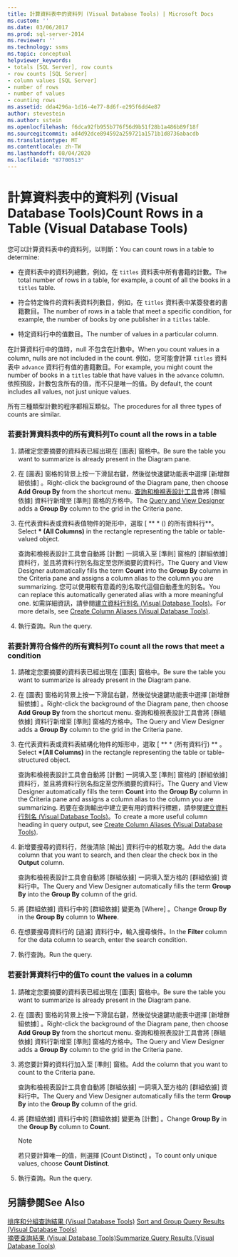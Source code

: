 ```yaml
---
title: 計算資料表中的資料列 (Visual Database Tools) | Microsoft Docs
ms.custom: ''
ms.date: 03/06/2017
ms.prod: sql-server-2014
ms.reviewer: ''
ms.technology: ssms
ms.topic: conceptual
helpviewer_keywords:
- totals [SQL Server], row counts
- row counts [SQL Server]
- column values [SQL Server]
- number of rows
- number of values
- counting rows
ms.assetid: dda4296a-1d16-4e77-8d6f-e295f6dd4e87
author: stevestein
ms.author: sstein
ms.openlocfilehash: f6dca92fb955b776f56d9b51f28b1a486b89f18f
ms.sourcegitcommit: ad4d92dce894592a259721a1571b1d8736abacdb
ms.translationtype: MT
ms.contentlocale: zh-TW
ms.lasthandoff: 08/04/2020
ms.locfileid: "87700513"
---
```

# <a name="count-rows-in-a-table-visual-database-tools"></a><span data-ttu-id="e16c9-102">計算資料表中的資料列 (Visual Database Tools)</span><span class="sxs-lookup"><span data-stu-id="e16c9-102">Count Rows in a Table (Visual Database Tools)</span></span>
  <span data-ttu-id="e16c9-103">您可以計算資料表中的資料列，以判斷：</span><span class="sxs-lookup"><span data-stu-id="e16c9-103">You can count rows in a table to determine:</span></span>  
  
-   <span data-ttu-id="e16c9-104">在資料表中的資料列總數，例如，在 `titles` 資料表中所有書籍的計數。</span><span class="sxs-lookup"><span data-stu-id="e16c9-104">The total number of rows in a table, for example, a count of all the books in a `titles` table.</span></span>  
  
-   <span data-ttu-id="e16c9-105">符合特定條件的資料表資料列數目，例如，在 `titles` 資料表中某簽發者的書籍數目。</span><span class="sxs-lookup"><span data-stu-id="e16c9-105">The number of rows in a table that meet a specific condition, for example, the number of books by one publisher in a `titles` table.</span></span>  
  
-   <span data-ttu-id="e16c9-106">特定資料行中的值數目。</span><span class="sxs-lookup"><span data-stu-id="e16c9-106">The number of values in a particular column.</span></span>  
  
 <span data-ttu-id="e16c9-107">在計算資料行中的值時，null 不包含在計數中。</span><span class="sxs-lookup"><span data-stu-id="e16c9-107">When you count values in a column, nulls are not included in the count.</span></span> <span data-ttu-id="e16c9-108">例如，您可能會計算 `titles` 資料表中 `advance` 資料行有值的書籍數目。</span><span class="sxs-lookup"><span data-stu-id="e16c9-108">For example, you might count the number of books in a `titles` table that have values in the `advance` column.</span></span> <span data-ttu-id="e16c9-109">依照預設，計數包含所有的值，而不只是唯一的值。</span><span class="sxs-lookup"><span data-stu-id="e16c9-109">By default, the count includes all values, not just unique values.</span></span>  
  
 <span data-ttu-id="e16c9-110">所有三種類型計數的程序都相互類似。</span><span class="sxs-lookup"><span data-stu-id="e16c9-110">The procedures for all three types of counts are similar.</span></span>  
  
### <a name="to-count-all-the-rows-in-a-table"></a><span data-ttu-id="e16c9-111">若要計算資料表中的所有資料列</span><span class="sxs-lookup"><span data-stu-id="e16c9-111">To count all the rows in a table</span></span>  
  
1.  <span data-ttu-id="e16c9-112">請確定您要摘要的資料表已經出現在 [圖表] 窗格中。</span><span class="sxs-lookup"><span data-stu-id="e16c9-112">Be sure the table you want to summarize is already present in the Diagram pane.</span></span>  
  
2.  <span data-ttu-id="e16c9-113">在 [圖表] 窗格的背景上按一下滑鼠右鍵，然後從快速鍵功能表中選擇 [新增群組依據]  。</span><span class="sxs-lookup"><span data-stu-id="e16c9-113">Right-click the background of the Diagram pane, then choose **Add Group By** from the shortcut menu.</span></span> <span data-ttu-id="e16c9-114">[查詢和檢視表設計工具](visual-database-tools.md)會將 [群組依據]  資料行新增至 [準則] 窗格的方格中。</span><span class="sxs-lookup"><span data-stu-id="e16c9-114">The [Query and View Designer](visual-database-tools.md) adds a **Group By** column to the grid in the Criteria pane.</span></span>  
  
3.  <span data-ttu-id="e16c9-115">在代表資料表或資料表值物件的矩形中，選取 [ \*\* \* () 的所有資料行\*\*。</span><span class="sxs-lookup"><span data-stu-id="e16c9-115">Select **\* (All Columns)** in the rectangle representing the table or table-valued object.</span></span>  
  
     <span data-ttu-id="e16c9-116">查詢和檢視表設計工具會自動將 [計數]  一詞填入至 [準則] 窗格的 [群組依據]  資料行，並且將資料行別名指定至您所摘要的資料行。</span><span class="sxs-lookup"><span data-stu-id="e16c9-116">The Query and View Designer automatically fills the term **Count** into the **Group By** column in the Criteria pane and assigns a column alias to the column you are summarizing.</span></span> <span data-ttu-id="e16c9-117">您可以使用較有意義的別名取代這個自動產生的別名。</span><span class="sxs-lookup"><span data-stu-id="e16c9-117">You can replace this automatically generated alias with a more meaningful one.</span></span> <span data-ttu-id="e16c9-118">如需詳細資訊，請參閱[建立資料行別名 &#40;Visual Database Tools&#41;](create-column-aliases-visual-database-tools.md)。</span><span class="sxs-lookup"><span data-stu-id="e16c9-118">For more details, see [Create Column Aliases &#40;Visual Database Tools&#41;](create-column-aliases-visual-database-tools.md).</span></span>  
  
4.  <span data-ttu-id="e16c9-119">執行查詢。</span><span class="sxs-lookup"><span data-stu-id="e16c9-119">Run the query.</span></span>  
  
### <a name="to-count-all-the-rows-that-meet-a-condition"></a><span data-ttu-id="e16c9-120">若要計算符合條件的所有資料列</span><span class="sxs-lookup"><span data-stu-id="e16c9-120">To count all the rows that meet a condition</span></span>  
  
1.  <span data-ttu-id="e16c9-121">請確定您要摘要的資料表已經出現在 [圖表] 窗格中。</span><span class="sxs-lookup"><span data-stu-id="e16c9-121">Be sure the table you want to summarize is already present in the Diagram pane.</span></span>  
  
2.  <span data-ttu-id="e16c9-122">在 [圖表] 窗格的背景上按一下滑鼠右鍵，然後從快速鍵功能表中選擇 [新增群組依據]  。</span><span class="sxs-lookup"><span data-stu-id="e16c9-122">Right-click the background of the Diagram pane, then choose **Add Group By** from the shortcut menu.</span></span> <span data-ttu-id="e16c9-123">查詢和檢視表設計工具會將 [群組依據]  資料行新增至 [準則] 窗格的方格中。</span><span class="sxs-lookup"><span data-stu-id="e16c9-123">The Query and View Designer adds a **Group By** column to the grid in the Criteria pane.</span></span>  
  
3.  <span data-ttu-id="e16c9-124">在代表資料表或資料表結構化物件的矩形中，選取 [ \*\* \* (所有資料行) \*\* 。</span><span class="sxs-lookup"><span data-stu-id="e16c9-124">Select **\*(All Columns)** in the rectangle representing the table or table-structured object.</span></span>  
  
     <span data-ttu-id="e16c9-125">查詢和檢視表設計工具會自動將 [計數]  一詞填入至 [準則] 窗格的 [群組依據]  資料行，並且將資料行別名指定至您所摘要的資料行。</span><span class="sxs-lookup"><span data-stu-id="e16c9-125">The Query and View Designer automatically fills the term **Count** into the **Group By** column in the Criteria pane and assigns a column alias to the column you are summarizing.</span></span> <span data-ttu-id="e16c9-126">若要在查詢輸出中建立更有用的資料行標題，請參閱[建立資料行別名 &#40;Visual Database Tools&#41;](create-column-aliases-visual-database-tools.md)。</span><span class="sxs-lookup"><span data-stu-id="e16c9-126">To create a more useful column heading in query output, see [Create Column Aliases &#40;Visual Database Tools&#41;](create-column-aliases-visual-database-tools.md).</span></span>  
  
4.  <span data-ttu-id="e16c9-127">新增要搜尋的資料行，然後清除 [輸出]  資料行中的核取方塊。</span><span class="sxs-lookup"><span data-stu-id="e16c9-127">Add the data column that you want to search, and then clear the check box in the **Output** column.</span></span>  
  
     <span data-ttu-id="e16c9-128">查詢和檢視表設計工具會自動將 [群組依據]  一詞填入至方格的 [群組依據]  資料行中。</span><span class="sxs-lookup"><span data-stu-id="e16c9-128">The Query and View Designer automatically fills the term **Group By** into the **Group By** column of the grid.</span></span>  
  
5.  <span data-ttu-id="e16c9-129">將 [群組依據]  資料行中的 [群組依據]  變更為 [Where]  。</span><span class="sxs-lookup"><span data-stu-id="e16c9-129">Change **Group By** in the **Group By** column to **Where**.</span></span>  
  
6.  <span data-ttu-id="e16c9-130">在想要搜尋資料行的 [過濾]  資料行中，輸入搜尋條件。</span><span class="sxs-lookup"><span data-stu-id="e16c9-130">In the **Filter** column for the data column to search, enter the search condition.</span></span>  
  
7.  <span data-ttu-id="e16c9-131">執行查詢。</span><span class="sxs-lookup"><span data-stu-id="e16c9-131">Run the query.</span></span>  
  
### <a name="to-count-the-values-in-a-column"></a><span data-ttu-id="e16c9-132">若要計算資料行中的值</span><span class="sxs-lookup"><span data-stu-id="e16c9-132">To count the values in a column</span></span>  
  
1.  <span data-ttu-id="e16c9-133">請確定您要摘要的資料表已經出現在 [圖表] 窗格中。</span><span class="sxs-lookup"><span data-stu-id="e16c9-133">Be sure the table you want to summarize is already present in the Diagram pane.</span></span>  
  
2.  <span data-ttu-id="e16c9-134">在 [圖表] 窗格的背景上按一下滑鼠右鍵，然後從快速鍵功能表中選擇 [新增群組依據]  。</span><span class="sxs-lookup"><span data-stu-id="e16c9-134">Right-click the background of the Diagram pane, then choose **Add Group By** from the shortcut menu.</span></span> <span data-ttu-id="e16c9-135">查詢和檢視表設計工具會將 [群組依據]  資料行新增至 [準則] 窗格的方格中。</span><span class="sxs-lookup"><span data-stu-id="e16c9-135">The Query and View Designer adds a **Group By** column to the grid in the Criteria pane.</span></span>  
  
3.  <span data-ttu-id="e16c9-136">將您要計算的資料行加入至 [準則] 窗格。</span><span class="sxs-lookup"><span data-stu-id="e16c9-136">Add the column that you want to count to the Criteria pane.</span></span>  
  
     <span data-ttu-id="e16c9-137">查詢和檢視表設計工具會自動將 [群組依據]  一詞填入至方格的 [群組依據]  資料行中。</span><span class="sxs-lookup"><span data-stu-id="e16c9-137">The Query and View Designer automatically fills the term **Group By** into the **Group By** column of the grid.</span></span>  
  
4.  <span data-ttu-id="e16c9-138">將 [群組依據]  資料行中的 [群組依據]  變更為 [計數]  。</span><span class="sxs-lookup"><span data-stu-id="e16c9-138">Change **Group By** in the **Group By** column to **Count**.</span></span>  
  
    > [!NOTE]  
    >  <span data-ttu-id="e16c9-139">若只要計算唯一的值，則選擇 [Count Distinct]  。</span><span class="sxs-lookup"><span data-stu-id="e16c9-139">To count only unique values, choose **Count Distinct**.</span></span>  
  
5.  <span data-ttu-id="e16c9-140">執行查詢。</span><span class="sxs-lookup"><span data-stu-id="e16c9-140">Run the query.</span></span>  
  
## <a name="see-also"></a><span data-ttu-id="e16c9-141">另請參閱</span><span class="sxs-lookup"><span data-stu-id="e16c9-141">See Also</span></span>  
 <span data-ttu-id="e16c9-142">[排序和分組查詢結果 &#40;Visual Database Tools&#41;](sort-and-group-query-results-visual-database-tools.md) </span><span class="sxs-lookup"><span data-stu-id="e16c9-142">[Sort and Group Query Results &#40;Visual Database Tools&#41;](sort-and-group-query-results-visual-database-tools.md) </span></span>  
 [<span data-ttu-id="e16c9-143">摘要查詢結果 &#40;Visual Database Tools&#41;</span><span class="sxs-lookup"><span data-stu-id="e16c9-143">Summarize Query Results &#40;Visual Database Tools&#41;</span></span>](summarize-query-results-visual-database-tools.md)  
  
  
